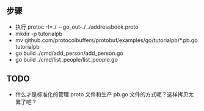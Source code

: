 ## 步骤
- 执行 protoc -I=./ --go_out-./ ./addressbook.proto
- mkdir -p tutorialpb
- mv github.com/protocolbuffers/protobuf/examples/go/tutorialpb/*.pb.go tutorialpb
- go build ./cmd/add_person/add_person.go
- go build ./cmd/list_people/list_people.go


## TODO
- 什么才是标准化的管理 proto 文件和生产 pb.go 文件的方式呢？这样拷贝太累了吧？
